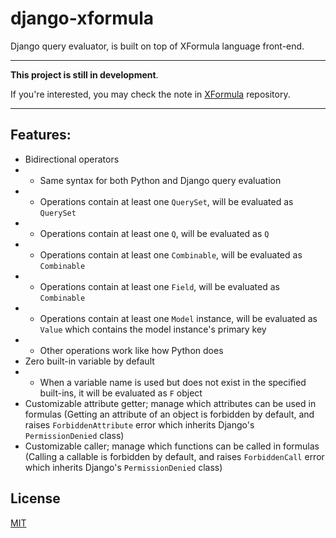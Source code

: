 # django-xformula

Django query evaluator, is built on top of XFormula language front-end.

---

**This project is still in development**.

If you're interested, you may check the note in
[XFormula](https://github.com/ertgl/xformula) repository.

---


## Features:

- Bidirectional operators
- - Same syntax for both Python and Django query evaluation
- - Operations contain at least one `QuerySet`, will be evaluated as `QuerySet`
- - Operations contain at least one `Q`, will be evaluated as `Q`
- - Operations contain at least one `Combinable`, will be evaluated as `Combinable`
- - Operations contain at least one `Field`, will be evaluated as `Combinable`
- - Operations contain at least one `Model` instance, will be evaluated as `Value`
    which contains the model instance's primary key
- - Other operations work like how Python does
- Zero built-in variable by default
- - When a variable name is used but does not exist in the specified built-ins,
    it will be evaluated as `F` object
- Customizable attribute getter; manage which attributes can be used in formulas
  (Getting an attribute of an object is forbidden by default, and raises
  `ForbiddenAttribute` error which inherits Django's `PermissionDenied` class)
- Customizable caller; manage which functions can be called in formulas
  (Calling a callable is forbidden by default, and raises `ForbiddenCall` error
  which inherits Django's `PermissionDenied` class)


## License

[MIT](https://github.com/ertgl/django-xformula/blob/main/LICENSE)
